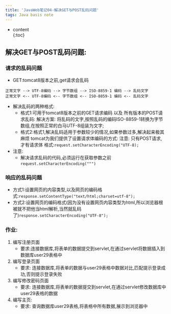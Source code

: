 ```yaml
---  
title: 'JavaWeb笔记04-解决GET与POST乱码问题'  
tags: Java basis note
---  
```

  
  
* content  
{:toc}  
  
  
  
  

## 解决GET与POST乱码问题:
### 请求的乱码问题
- GET:tomcat8版本之前,get请求会乱码
```
正常文字 --> UTF-8编码 --> 字节数组 --> ISO-8859-1 编码 --> 乱码文字
正常文字 <-- UTF-8编码 <-- 字节数组 <-- ISO-8859-1 编码 <-- 乱码文字
```
- 解决乱码的两种格式:
    - 格式1:可用于tomcat8版本之前的GET请求编码 以及 所有版本的POST请求乱码:
解决方案: 将乱码的文字,按照乱码的编码ISO-8859-1转换为字节数组,在按照正常的白马UTF-8组装为文字;
    - 格式2:格式1,解决乱码适用于参数较少的情况,如果参数过多,解决起来极其麻烦
    tomcat为我们提供了设置请求体编码的方式:
    注意: 只有POST请求,才有请求体
    格式:`request.setCharacterEncoding("UTF-8);`
- 注意:
    - 解决请求乱码的代码,必须运行在获取参数之前`request.setCharacterEncoding(""")`    
### 响应的乱码问题
- 方式1:设置网页的内容类型,以及网页的编码格式:`response.setContentType("text/html;charset=utf-8");`
- 方式2:设置网页的编码格式(因为没有设置网页内容类型为html,所以浏览器根被就不把他当html解析,当然就乱码了)`response.setCharacterEncoding("UTF-8");`

    
### 作业:
1. 编写注册页面
    - 要求:连接数据库,将表单的数据提交到servlet,在通过servlet将数据插入到数据库user29表格中
2. 编写登录页面
    - 要求: 连接数据库,将表单的数据与user29表格中数据对比,匹配提示登录成功,否则提示登录失败
3. 编写修改密码页面
    - 要求: 连接数据库,将表单的数据提交到servlet,在通过servlet修改数据库中user29表格的数据
4. 编写主页:
    - 要求: 查询数据库user29表格,将表格中所有数据,展示到浏览器中            